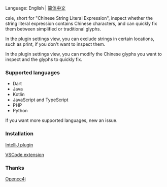 Language: English | [简体中文](./README_zh.md)

csle, short for "Chinese String Literal Expression", inspect whether the string literal expression contains Chinese characters, and can quickly fix them between simplified or traditional glyphs.

In the plugin settings view, you can exclude strings in certain locations, such as print, if you don't want to inspect them.

In the plugin settings view, you can modify the Chinese glyphs you want to inspect and the glyphs to quickly fix.

### Supported languages

- Dart
- Java
- Kotlin
- JavaScript and TypeScript
- PHP
- Python

If you want more supported languages, new an issue.

### Installation

[IntelliJ plugin](https://plugins.jetbrains.com/plugin/26834-chinese-expression-inspection)

[VSCode extension](https://marketplace.visualstudio.com/items?itemName=amlzq.csle-diagnostic)

### Thanks

[Opencc4j](https://github.com/houbb/opencc4j)
